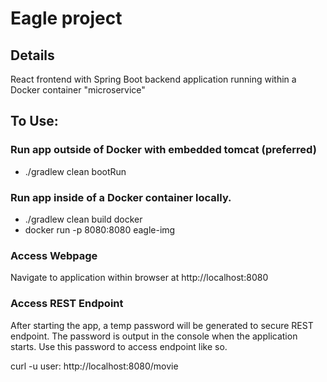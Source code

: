 # Eagle project

## Details
React frontend with Spring Boot backend application running within a Docker container "microservice"

## To Use:

### Run app outside of Docker with embedded tomcat (preferred)
* ./gradlew clean bootRun 

### Run app inside of a Docker container locally.
* ./gradlew clean build docker
* docker run -p 8080:8080 eagle-img

### Access Webpage
Navigate to application within browser at http://localhost:8080

### Access REST Endpoint
After starting the app, a temp password will be generated to secure REST endpoint.  The password is output in the console when the application starts.  Use this password to access endpoint like so.

curl -u user:<password> http://localhost:8080/movie